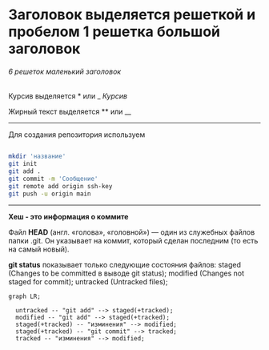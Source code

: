 # Заголовок выделяется решеткой и пробелом 1 решетка большой заголовок

###### 6 решеток маленький заголовок

Курсив выделяется * или  _  *Курсив*

Жирный текст выделяется ** или  __

---

Для создания репозитория используем 

```bash

mkdir 'название'
git init
git add .
git commit -m 'Сообщение'
git remote add origin ssh-key
git push -u origin main
```
---

**Хеш - это информация о коммите**

Файл **HEAD** (англ. «голова», «головной») — один из служебных файлов папки .git. Он указывает на коммит, который сделан последним (то есть на самый новый).

**git status** показывает только следующие состояния файлов:
staged (Changes to be committed в выводе git status);
modified (Changes not staged for commit);
untracked (Untracked files);

```mermaid
graph LR;
  
  untracked -- "git add" --> staged(+tracked);
  modified -- "git add" --> staged(+tracked);
  staged(+tracked) -- "изминения" --> modified;
  staged(+tracked) -- "git commit" --> tracked;
  tracked -- "изминения" --> modified;

```

